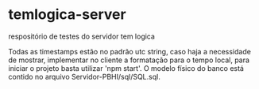 # temlogica-server
 respositório de testes do servidor tem logica

 Todas as timestamps estão no padrão utc string, caso haja a necessidade de mostrar, implementar no cliente a formatação para o tempo local, para iniciar o projeto basta utilizar 'npm start'. O modelo físico do banco está contido no arquivo Servidor-PBHI/sql/SQL.sql.

